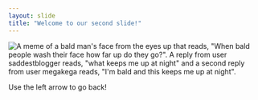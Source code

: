 ```yaml
---
layout: slide
title: "Welcome to our second slide!"
---
```

![A meme of a bald man's face from the eyes up that reads, "When bald people wash their face how far up do they go?". A reply from user saddestblogger reads, "what keeps me up at night" and a second reply from user megakega reads, "I'm bald and this keeps me up at night". ](https://i.imgur.com/suIW7qm.jpeg)

Use the left arrow to go back!